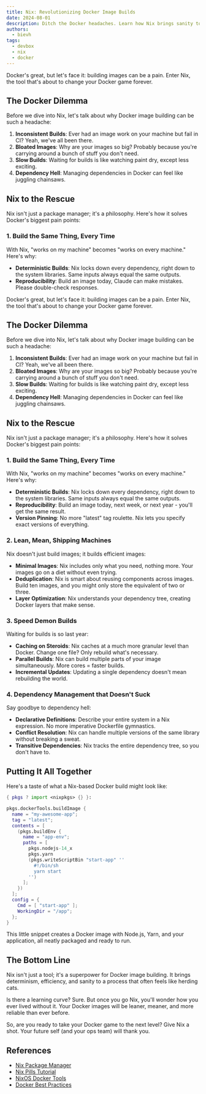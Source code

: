 ```yaml
---
title: Nix: Revolutionizing Docker Image Builds
date: 2024-08-01
description: Ditch the Docker headaches. Learn how Nix brings sanity to image building with determinism and efficiency.
authors:
  - bievh
tags:
  - devbox
  - nix
  - docker
---
```


Docker's great, but let's face it: building images can be a pain. Enter Nix, the tool that's about to change your Docker game forever.

## The Docker Dilemma

Before we dive into Nix, let's talk about why Docker image building can be such a headache:

1. **Inconsistent Builds**: Ever had an image work on your machine but fail in CI? Yeah, we've all been there.
2. **Bloated Images**: Why are your images so big? Probably because you're carrying around a bunch of stuff you don't need.
3. **Slow Builds**: Waiting for builds is like watching paint dry, except less exciting.
4. **Dependency Hell**: Managing dependencies in Docker can feel like juggling chainsaws.

## Nix to the Rescue

Nix isn't just a package manager; it's a philosophy. Here's how it solves Docker's biggest pain points:

### 1. Build the Same Thing, Every Time

With Nix, "works on my machine" becomes "works on every machine." Here's why:

- **Deterministic Builds**: Nix locks down every dependency, right down to the system libraries. Same inputs always equal the same outputs.
- **Reproducibility**: Build an image today,
Claude can make mistakes. Please double-check responses.




Docker's great, but let's face it: building images can be a pain. Enter Nix, the tool that's about to change your Docker game forever.

## The Docker Dilemma

Before we dive into Nix, let's talk about why Docker image building can be such a headache:

1. **Inconsistent Builds**: Ever had an image work on your machine but fail in CI? Yeah, we've all been there.
2. **Bloated Images**: Why are your images so big? Probably because you're carrying around a bunch of stuff you don't need.
3. **Slow Builds**: Waiting for builds is like watching paint dry, except less exciting.
4. **Dependency Hell**: Managing dependencies in Docker can feel like juggling chainsaws.

## Nix to the Rescue

Nix isn't just a package manager; it's a philosophy. Here's how it solves Docker's biggest pain points:

### 1. Build the Same Thing, Every Time

With Nix, "works on my machine" becomes "works on every machine." Here's why:

- **Deterministic Builds**: Nix locks down every dependency, right down to the system libraries. Same inputs always equal the same outputs.
- **Reproducibility**: Build an image today, next week, or next year - you'll get the same result.
- **Version Pinning**: No more "latest" tag roulette. Nix lets you specify exact versions of everything.

### 2. Lean, Mean, Shipping Machines

Nix doesn't just build images; it builds efficient images:

- **Minimal Images**: Nix includes only what you need, nothing more. Your images go on a diet without even trying.
- **Deduplication**: Nix is smart about reusing components across images. Build ten images, and you might only store the equivalent of two or three.
- **Layer Optimization**: Nix understands your dependency tree, creating Docker layers that make sense.

### 3. Speed Demon Builds

Waiting for builds is so last year:

- **Caching on Steroids**: Nix caches at a much more granular level than Docker. Change one file? Only rebuild what's necessary.
- **Parallel Builds**: Nix can build multiple parts of your image simultaneously. More cores = faster builds.
- **Incremental Updates**: Updating a single dependency doesn't mean rebuilding the world.

### 4. Dependency Management that Doesn't Suck

Say goodbye to dependency hell:

- **Declarative Definitions**: Describe your entire system in a Nix expression. No more imperative Dockerfile gymnastics.
- **Conflict Resolution**: Nix can handle multiple versions of the same library without breaking a sweat.
- **Transitive Dependencies**: Nix tracks the entire dependency tree, so you don't have to.

## Putting It All Together

Here's a taste of what a Nix-based Docker build might look like:

```nix
{ pkgs ? import <nixpkgs> {} }:

pkgs.dockerTools.buildImage {
  name = "my-awesome-app";
  tag = "latest";
  contents = [
    (pkgs.buildEnv {
      name = "app-env";
      paths = [
        pkgs.nodejs-14_x
        pkgs.yarn
        (pkgs.writeScriptBin "start-app" ''
          #!/bin/sh
          yarn start
        '')
      ];
    })
  ];
  config = {
    Cmd = [ "start-app" ];
    WorkingDir = "/app";
  };
}
```

This little snippet creates a Docker image with Node.js, Yarn, and your application, all neatly packaged and ready to run.

## The Bottom Line

Nix isn't just a tool; it's a superpower for Docker image building. It brings determinism, efficiency, and sanity to a process that often feels like herding cats.

Is there a learning curve? Sure. But once you go Nix, you'll wonder how you ever lived without it. Your Docker images will be leaner, meaner, and more reliable than ever before.

So, are you ready to take your Docker game to the next level? Give Nix a shot. Your future self (and your ops team) will thank you.

## References

- [Nix Package Manager](https://nixos.org/)
- [Nix Pills Tutorial](https://nixos.org/guides/nix-pills/)
- [NixOS Docker Tools](https://nixos.org/manual/nixpkgs/stable/#sec-pkgs-dockerTools)
- [Docker Best Practices](https://docs.docker.com/develop/develop-images)

